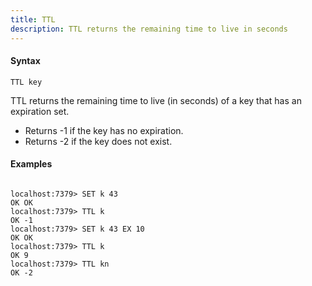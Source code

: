 ```yaml
---
title: TTL
description: TTL returns the remaining time to live in seconds
---
```


<!-- This file is automatically generated. Any modifications made directly to this file
  may be overwritten. For more details on how this file is generated and how to use
  the related commands, refer to the documentation available in the `internal/cmd/cmd_*.go` files.
-->

#### Syntax

```
TTL key
```


TTL returns the remaining time to live (in seconds) of a key that has an expiration set.

- Returns -1 if the key has no expiration.
- Returns -2 if the key does not exist.
	

#### Examples

```

localhost:7379> SET k 43
OK OK
localhost:7379> TTL k
OK -1
localhost:7379> SET k 43 EX 10
OK OK
localhost:7379> TTL k
OK 9
localhost:7379> TTL kn
OK -2
	
```
